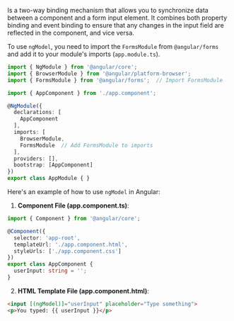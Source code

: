 
Is a two-way binding mechanism that allows you to synchronize data between a component and a form input element. It combines both property binding and event binding to ensure that any changes in the input field are reflected in the component, and vice versa.

To use `ngModel`, you need to import the `FormsModule` from `@angular/forms` and add it to your module's imports (`app.module.ts`).

```typescript
import { NgModule } from '@angular/core';
import { BrowserModule } from '@angular/platform-browser';
import { FormsModule } from '@angular/forms';  // Import FormsModule

import { AppComponent } from './app.component';

@NgModule({
  declarations: [
    AppComponent
  ],
  imports: [
    BrowserModule,
    FormsModule  // Add FormsModule to imports
  ],
  providers: [],
  bootstrap: [AppComponent]
})
export class AppModule { }
```

Here's an example of how to use `ngModel` in Angular:

1. **Component File (app.component.ts)**:

```typescript
import { Component } from '@angular/core';

@Component({
  selector: 'app-root',
  templateUrl: './app.component.html',
  styleUrls: ['./app.component.css']
})
export class AppComponent {
  userInput: string = '';
}
```

2. **HTML Template File (app.component.html)**:

```html
<input [(ngModel)]="userInput" placeholder="Type something">
<p>You typed: {{ userInput }}</p>
```

